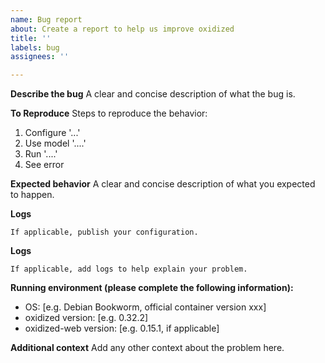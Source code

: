 ```yaml
---
name: Bug report
about: Create a report to help us improve oxidized
title: ''
labels: bug
assignees: ''

---
```


**Describe the bug**
A clear and concise description of what the bug is.

**To Reproduce**
Steps to reproduce the behavior:
1. Configure '...'
2. Use model '....'
3. Run '....'
4. See error

**Expected behavior**
A clear and concise description of what you expected to happen.

**Logs**
```
If applicable, publish your configuration.
```

**Logs**
```
If applicable, add logs to help explain your problem.
```

**Running environment (please complete the following information):**
 - OS: [e.g. Debian Bookworm, official container version xxx]
 - oxidized version: [e.g. 0.32.2]
 - oxidized-web version: [e.g. 0.15.1, if applicable]

**Additional context**
Add any other context about the problem here.

